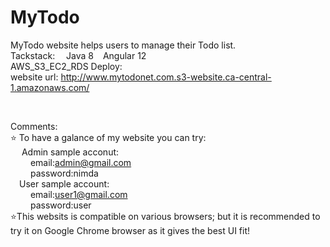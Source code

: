 # MyTodo
MyTodo website helps users to manage their Todo list.
</br>
Tackstack:&emsp;
Java 8 &ensp;
Angular 12 </br>
AWS_S3_EC2_RDS Deploy: </br>
website url: http://www.mytodonet.com.s3-website.ca-central-1.amazonaws.com/

</br>

Comments: 
</br>
⭐ To have a galance of my website you can try:
</br>
&emsp;  Admin sample acconut: 
</br>
&emsp;&emsp; email:admin@gmail.com
</br>
&emsp;&emsp; password:nimda
</br>
&emsp;User sample account:
</br>
&emsp;&emsp; email:user1@gmail.com
</br>
&emsp;&emsp; password:user
</br>
⭐This websits is compatible on various browsers; but it is recommended to try it on Google Chrome browser as it gives the best UI fit!
